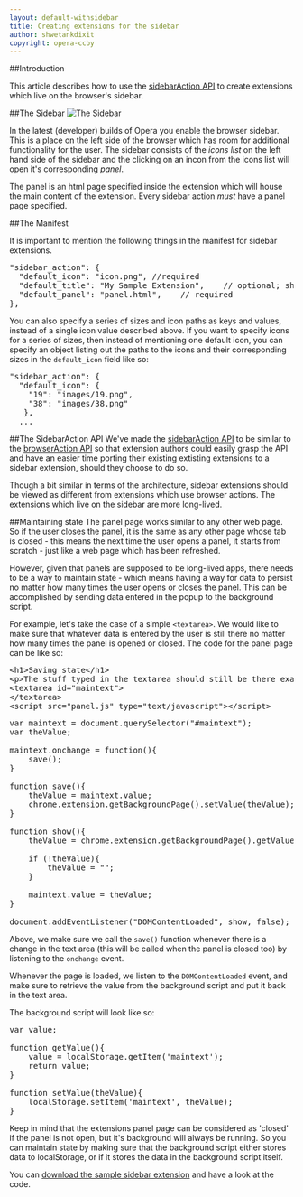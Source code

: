 ```yaml
---
layout: default-withsidebar
title: Creating extensions for the sidebar
author: shwetankdixit
copyright: opera-ccby
---
```


##Introduction

This article describes how to use the [sidebarAction API](http://localhost:1337/sidebarAction.html) to create extensions which live on the browser's sidebar.

##The Sidebar
![The Sidebar](https://dev.opera.com/extensions/static/images/sidebar-illustration.png)

In the latest (developer) builds of Opera you enable the browser sidebar. This is a  place on the left side of the browser which has room for additional functionality for the user. The sidebar consists of the *icons list* on the left hand side of the sidebar and the clicking on an incon from the icons list will open it's corresponding *panel*. 

The panel is an html page specified inside the extension which will house the main content of the extension. Every sidebar action *must* have a panel page specified. 

##The Manifest

It is important to mention the following things in the manifest for sidebar extensions.

<pre class="prettyprint">"sidebar_action": {
  "default_icon": "icon.png", //required
  "default_title": "My Sample Extension",    // optional; shown in tooltip
  "default_panel": "panel.html",    // required
},</pre>

You can also specify a series of sizes and icon paths as keys and values, instead of a single icon value described above. If you want to specify icons for a series of sizes, then instead of mentioning one default icon, you can specify an object listing out the paths to the icons and their corresponding sizes in the `default_icon` field like so:

<pre class="prettyprint">"sidebar_action": {
  "default_icon": {
    "19": "images/19.png",
    "38": "images/38.png"
   },
  ...</pre>


##The SidebarAction API
We've made the [sidebarAction API](sidebarAction.html) to be similar to the [browserAction API](tut_browser_actions.html) so that extension authors could easily grasp the API and have an easier time porting their existing extisting extensions to a sidebar extension, should they choose to do so.

Though a bit similar in terms of the architecture, sidebar extensions should be viewed as different from extensions which use browser actions. The extensions which live on the sidebar are more long-lived. 


##Maintaining state
The panel page works similar to any other web page. So if the user closes the panel, it is the same as any other page whose tab is closed - this means the next time the user opens a panel, it starts from scratch - just like a web page which has been refreshed.

However, given that panels are supposed to be long-lived apps, there needs to be a way to maintain state - which means having a way for data to persist no matter how many times the user opens or closes the panel. This can be accomplished by sending data entered in the popup to the background script. 

For example, let's take the case of a simple `<textarea>`. We would like to make sure that whatever data is entered by the user is still there no matter how many times the panel is opened or closed. The code for the panel page can be like so:

<pre class="prettyprint">
&lt;h1&gt;Saving state&lt;/h1&gt;
&lt;p&gt;The stuff typed in the textarea should still be there exactly as you had typed it, even if you close and re-open the panel.&lt;/p&gt;
&lt;textarea id=&quot;maintext&quot;&gt;
&lt;/textarea&gt;
&lt;script src=&quot;panel.js&quot; type=&quot;text/javascript&quot;&gt;&lt;/script&gt;
</pre>

<pre class="prettyprint">var maintext = document.querySelector(&quot;#maintext&quot;);
var theValue;

maintext.onchange = function(){
	save();
}

function save(){
	theValue = maintext.value;
	chrome.extension.getBackgroundPage().setValue(theValue);
}

function show(){
	theValue = chrome.extension.getBackgroundPage().getValue();
	
	if (!theValue){
		theValue = &quot;&quot;;
	}
	
	maintext.value = theValue;
}

document.addEventListener(&quot;DOMContentLoaded&quot;, show, false);</pre>

Above, we make sure we call the `save()` function whenever there is a change in the  text area (this will be called when the panel is closed too) by listening to the `onchange` event.

Whenever the page is loaded, we listen to the `DOMContentLoaded` event, and make sure to retrieve the value from the background script and put it back in the text area.

The background script will look like so:

<pre class="prettyprint">var value;

function getValue(){
	value = localStorage.getItem('maintext');
	return value;
}

function setValue(theValue){
	localStorage.setItem('maintext', theValue);
}</pre> 

Keep in mind that the extensions panel page can be considered as 'closed' if the panel is not open, but it's background will always be running. So you can maintain state by making sure that the background script either stores data to localStorage, or if it stores the data in the background script itself.

You can [download the sample sidebar extension](samples/sidebar-maintain-state.zip) and have a look at the code.
